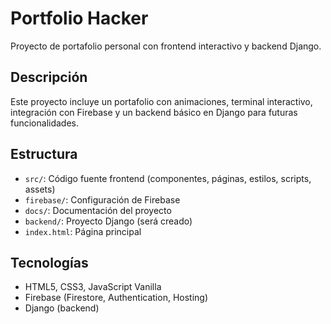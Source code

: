# Portfolio Hacker

Proyecto de portafolio personal con frontend interactivo y backend Django.

## Descripción

Este proyecto incluye un portafolio con animaciones, terminal interactivo, integración con Firebase y un backend básico en Django para futuras funcionalidades.

## Estructura

- `src/`: Código fuente frontend (componentes, páginas, estilos, scripts, assets)
- `firebase/`: Configuración de Firebase
- `docs/`: Documentación del proyecto
- `backend/`: Proyecto Django (será creado)
- `index.html`: Página principal

## Tecnologías

- HTML5, CSS3, JavaScript Vanilla
- Firebase (Firestore, Authentication, Hosting)
- Django (backend)
